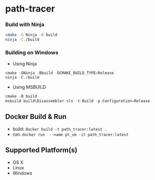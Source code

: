 # path-tracer

### Build with Ninja
```bash
cmake -G Ninja -B build
ninja -C./build
```

### Building on Windows 
- Using Ninja
```powershell
cmake -GNinja -Bbuild -DCMAKE_BUILD_TYPE=Release
ninja -C./build
```
- Using MSBUILD
```powershell
cmake -B build
msbuild build\Disassembler.sln -t:Build -p:Configuration=Release
```
## Docker Build & Run
- build: `docker build -t path_tracer:latest .`
- run: `docker run  --name pt_vm -it path_tracer:latest`

## Supported Platform(s)
- OS X
- Linux
- Windows

